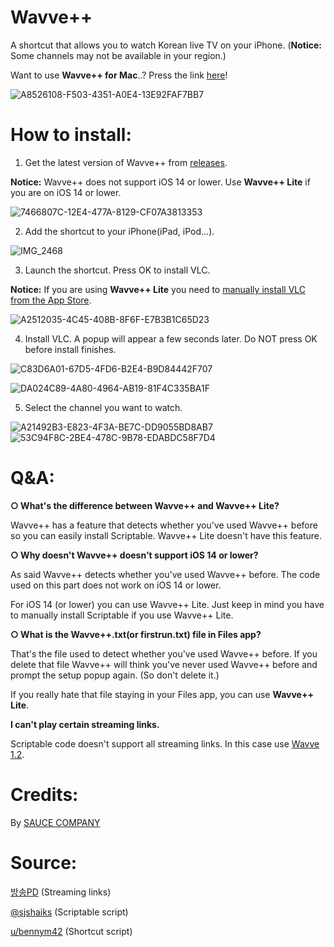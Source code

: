 # Wavve++
A shortcut that allows you to watch Korean live TV on your iPhone. (**Notice:** Some channels may not be available in your region.)

Want to use **Wavve++ for Mac**..? Press the link [here](https://github.com/Dr-Sauce/WavvePlusForMac)!

![A8526108-F503-4351-A0E4-13E92FAF7BB7](https://user-images.githubusercontent.com/82555878/197349620-ed4f8d14-4c23-44f3-984e-ce71f4e8d06c.png)
# How to install:

1. Get the latest version of Wavve++ from [releases](https://github.com/Dr-Sauce/WavvePlus/releases).

**Notice:** Wavve++ does not support iOS 14 or lower. Use **Wavve++ Lite** if you are on iOS 14 or lower.

![7466807C-12E4-477A-8129-CF07A3813353](https://user-images.githubusercontent.com/82555878/196410499-f0dd0cae-a892-4962-a807-6a6c0afa2da3.png)

2. Add the shortcut to your iPhone(iPad, iPod…).

![IMG_2468](https://user-images.githubusercontent.com/82555878/196368779-25f80a86-b965-4d24-af92-232cb1afe766.jpeg)

3. Launch the shortcut. Press OK to install VLC.

**Notice:** If you are using **Wavve++ Lite** you need to [manually install VLC from the App Store](https://apps.apple.com/app/vlc-media-player/id650377962).

![A2512035-4C45-408B-8F6F-E7B3B1C65D23](https://user-images.githubusercontent.com/82555878/196369821-ea3c443f-fbaf-4cb3-9021-d49127fc4637.jpeg)

4. Install VLC. A popup will appear a few seconds later. Do NOT press OK before install finishes.

![C83D6A01-67D5-4FD6-B2E4-B9D84442F707](https://user-images.githubusercontent.com/82555878/196369833-59cf1dc2-ffbf-461d-8767-bd0608f0ebd6.jpeg)

![DA024C89-4A80-4964-AB19-81F4C335BA1F](https://user-images.githubusercontent.com/82555878/196369841-aa0987ce-a427-4f2b-83f0-ad71e58f0986.jpeg)

5. Select the channel you want to watch.

![A21492B3-E823-4F3A-BE7C-DD9055BD8AB7](https://user-images.githubusercontent.com/82555878/196369852-3569af64-8cfd-44b5-98da-6ec9936e9757.jpeg)
![53C94F8C-2BE4-478C-9B78-EDABDC58F7D4](https://user-images.githubusercontent.com/82555878/196369861-10d08530-4d91-439b-be64-2e6321eaf062.jpeg)

# Q&A:

**○ What's the difference between **Wavve++** and **Wavve++ Lite**?**

Wavve++ has a feature that detects whether you've used Wavve++ before so you can easily install Scriptable. Wavve++ Lite doesn't have this feature.

**○ Why doesn't Wavve++ doesn't support iOS 14 or lower?**

As said Wavve++ detects whether you've used Wavve++ before. The code used on this part does not work on iOS 14 or lower.

For iOS 14 (or lower) you can use Wavve++ Lite. Just keep in mind you have to manually install Scriptable if you use Wavve++ Lite.

**○ What is the **Wavve++.txt**(or firstrun.txt) file in Files app?**

That's the file used to detect whether you've used Wavve++ before. If you delete that file Wavve++ will think you've never used Wavve++ before and prompt the setup popup again. (So don't delete it.)

If you really hate that file staying in your Files app, you can use **Wavve++ Lite**.

**I can't play certain streaming links.**

Scriptable code doesn't support all streaming links. In this case use [Wavve 1.2](https://github.com/Dr-Sauce/WavvePlusPlus/releases/tag/1.2).

# Credits:
By [SAUCE COMPANY](https://m.blog.naver.com/sauce2011)

# Source:
[방송PD](https://m.blog.naver.com/gjppjh09/222416011602) (Streaming links)

[@sjshaiks](https://www.sjtechwork.com/2020/11/tv-news-ios-shortcut.html) (Scriptable script)

[u/bennym42](https://www.reddit.com/r/shortcuts/comments/phtjkh/how_do_you_create_a_first_time_setup/hbmi1h7) (Shortcut script)
